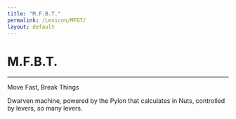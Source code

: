 ```yaml
---
title: "M.F.B.T."
permalink: /Lexicon/MFBT/
layout: default
---
```


# M.F.B.T.
---
Move Fast, Break Things

Dwarven machine, powered by the Pylon that calculates in Nuts, controlled by levers, so many levers.